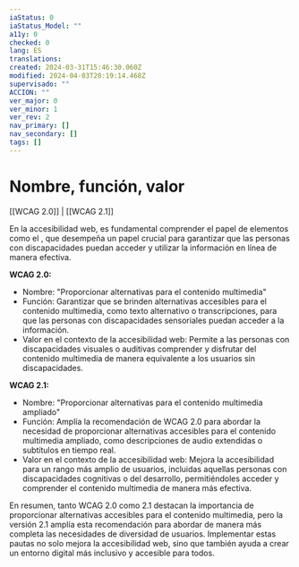 ```yaml
---
iaStatus: 0
iaStatus_Model: ""
a11y: 0
checked: 0
lang: ES
translations: 
created: 2024-03-31T15:46:30.060Z
modified: 2024-04-03T20:19:14.468Z
supervisado: ""
ACCION: ""
ver_major: 0
ver_minor: 1
ver_rev: 2
nav_primary: []
nav_secondary: []
tags: []
---
```

# Nombre, función, valor

[[WCAG 2.0]] | [[WCAG 2.1]]

En la accesibilidad web, es fundamental comprender el papel de elementos como el <TOKEN>, que desempeña un papel crucial para garantizar que las personas con discapacidades puedan acceder y utilizar la información en línea de manera efectiva.

**WCAG 2.0:**
- Nombre: "Proporcionar alternativas para el contenido multimedia"
- Función: Garantizar que se brinden alternativas accesibles para el contenido multimedia, como texto alternativo o transcripciones, para que las personas con discapacidades sensoriales puedan acceder a la información.
- Valor en el contexto de la accesibilidad web: Permite a las personas con discapacidades visuales o auditivas comprender y disfrutar del contenido multimedia de manera equivalente a los usuarios sin discapacidades.

**WCAG 2.1:**
- Nombre: "Proporcionar alternativas para el contenido multimedia ampliado"
- Función: Amplía la recomendación de WCAG 2.0 para abordar la necesidad de proporcionar alternativas accesibles para el contenido multimedia ampliado, como descripciones de audio extendidas o subtítulos en tiempo real.
- Valor en el contexto de la accesibilidad web: Mejora la accesibilidad para un rango más amplio de usuarios, incluidas aquellas personas con discapacidades cognitivas o del desarrollo, permitiéndoles acceder y comprender el contenido multimedia de manera más efectiva.

En resumen, tanto WCAG 2.0 como 2.1 destacan la importancia de proporcionar alternativas accesibles para el contenido multimedia, pero la versión 2.1 amplía esta recomendación para abordar de manera más completa las necesidades de diversidad de usuarios. Implementar estas pautas no solo mejora la accesibilidad web, sino que también ayuda a crear un entorno digital más inclusivo y accesible para todos.
